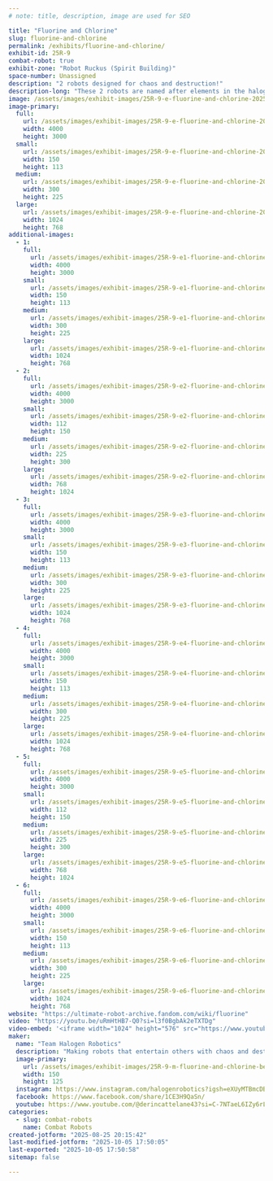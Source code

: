 ```yaml
---
# note: title, description, image are used for SEO

title: "Fluorine and Chlorine"
slug: fluorine-and-chlorine
permalink: /exhibits/fluorine-and-chlorine/
exhibit-id: 25R-9
combat-robot: true
exhibit-zone: "Robot Ruckus (Spirit Building)"
space-number: Unassigned
description: "2 robots designed for chaos and destruction!"
description-long: "These 2 robots are named after elements in the halogen group of the periodic table. Like those elements, they are volatile and quite dangerous to other robots."
image: /assets/images/exhibit-images/25R-9-e-fluorine-and-chlorine-20250825-201102-300x225.jpg
image-primary: 
  full:
    url: /assets/images/exhibit-images/25R-9-e-fluorine-and-chlorine-20250825-201102-full.jpg
    width: 4000
    height: 3000
  small:
    url: /assets/images/exhibit-images/25R-9-e-fluorine-and-chlorine-20250825-201102-150x113.jpg
    width: 150
    height: 113
  medium:
    url: /assets/images/exhibit-images/25R-9-e-fluorine-and-chlorine-20250825-201102-300x225.jpg
    width: 300
    height: 225
  large:
    url: /assets/images/exhibit-images/25R-9-e-fluorine-and-chlorine-20250825-201102-1024x768.jpg
    width: 1024
    height: 768
additional-images: 
  - 1:
    full:
      url: /assets/images/exhibit-images/25R-9-e1-fluorine-and-chlorine-20250825-201118-full.jpg
      width: 4000
      height: 3000
    small:
      url: /assets/images/exhibit-images/25R-9-e1-fluorine-and-chlorine-20250825-201118-150x113.jpg
      width: 150
      height: 113
    medium:
      url: /assets/images/exhibit-images/25R-9-e1-fluorine-and-chlorine-20250825-201118-300x225.jpg
      width: 300
      height: 225
    large:
      url: /assets/images/exhibit-images/25R-9-e1-fluorine-and-chlorine-20250825-201118-1024x768.jpg
      width: 1024
      height: 768
  - 2:
    full:
      url: /assets/images/exhibit-images/25R-9-e2-fluorine-and-chlorine-20250825-201137-full.jpg
      width: 4000
      height: 3000
    small:
      url: /assets/images/exhibit-images/25R-9-e2-fluorine-and-chlorine-20250825-201137-112x150.jpg
      width: 112
      height: 150
    medium:
      url: /assets/images/exhibit-images/25R-9-e2-fluorine-and-chlorine-20250825-201137-225x300.jpg
      width: 225
      height: 300
    large:
      url: /assets/images/exhibit-images/25R-9-e2-fluorine-and-chlorine-20250825-201137-768x1024.jpg
      width: 768
      height: 1024
  - 3:
    full:
      url: /assets/images/exhibit-images/25R-9-e3-fluorine-and-chlorine-20250825-201149-full.jpg
      width: 4000
      height: 3000
    small:
      url: /assets/images/exhibit-images/25R-9-e3-fluorine-and-chlorine-20250825-201149-150x113.jpg
      width: 150
      height: 113
    medium:
      url: /assets/images/exhibit-images/25R-9-e3-fluorine-and-chlorine-20250825-201149-300x225.jpg
      width: 300
      height: 225
    large:
      url: /assets/images/exhibit-images/25R-9-e3-fluorine-and-chlorine-20250825-201149-1024x768.jpg
      width: 1024
      height: 768
  - 4:
    full:
      url: /assets/images/exhibit-images/25R-9-e4-fluorine-and-chlorine-20250825-201218-full.jpg
      width: 4000
      height: 3000
    small:
      url: /assets/images/exhibit-images/25R-9-e4-fluorine-and-chlorine-20250825-201218-150x113.jpg
      width: 150
      height: 113
    medium:
      url: /assets/images/exhibit-images/25R-9-e4-fluorine-and-chlorine-20250825-201218-300x225.jpg
      width: 300
      height: 225
    large:
      url: /assets/images/exhibit-images/25R-9-e4-fluorine-and-chlorine-20250825-201218-1024x768.jpg
      width: 1024
      height: 768
  - 5:
    full:
      url: /assets/images/exhibit-images/25R-9-e5-fluorine-and-chlorine-20250825-201258-full.jpg
      width: 4000
      height: 3000
    small:
      url: /assets/images/exhibit-images/25R-9-e5-fluorine-and-chlorine-20250825-201258-112x150.jpg
      width: 112
      height: 150
    medium:
      url: /assets/images/exhibit-images/25R-9-e5-fluorine-and-chlorine-20250825-201258-225x300.jpg
      width: 225
      height: 300
    large:
      url: /assets/images/exhibit-images/25R-9-e5-fluorine-and-chlorine-20250825-201258-768x1024.jpg
      width: 768
      height: 1024
  - 6:
    full:
      url: /assets/images/exhibit-images/25R-9-e6-fluorine-and-chlorine-20250825-201237-full.jpg
      width: 4000
      height: 3000
    small:
      url: /assets/images/exhibit-images/25R-9-e6-fluorine-and-chlorine-20250825-201237-150x113.jpg
      width: 150
      height: 113
    medium:
      url: /assets/images/exhibit-images/25R-9-e6-fluorine-and-chlorine-20250825-201237-300x225.jpg
      width: 300
      height: 225
    large:
      url: /assets/images/exhibit-images/25R-9-e6-fluorine-and-chlorine-20250825-201237-1024x768.jpg
      width: 1024
      height: 768
website: "https://ultimate-robot-archive.fandom.com/wiki/fluorine"
video: "https://youtu.be/uRmHtHB7-Q0?si=l3f0BgbAk2eTXTDg"
video-embed: '<iframe width="1024" height="576" src="https://www.youtube.com/embed/uRmHtHB7-Q0?feature=oembed" frameborder="0" allow="accelerometer; autoplay; clipboard-write; encrypted-media; gyroscope; picture-in-picture; web-share" referrerpolicy="strict-origin-when-cross-origin" allowfullscreen title="RRS 2025: Ant Fight 2: Fluorine vs CLOWNED"></iframe>'
maker: 
  name: "Team Halogen Robotics"
  description: "Making robots that entertain others with chaos and destruction... assuming they work correctly of course."
  image-primary:
    url: /assets/images/exhibit-images/25R-9-m-fluorine-and-chlorine-better-logo-idk-150x125.png
    width: 150
    height: 125
  instagram: https://www.instagram.com/halogenrobotics?igsh=eXUyMTBmcDB6bHpt
  facebook: https://www.facebook.com/share/1CE3H9QaSn/
  youtube: https://www.youtube.com/@derincattelane43?si=C-7NTaeL6IZy6rLV
categories: 
  - slug: combat-robots
    name: Combat Robots
created-jotform: "2025-08-25 20:15:42"
last-modified-jotform: "2025-10-05 17:50:05"
last-exported: "2025-10-05 17:50:58"
sitemap: false

---
```

